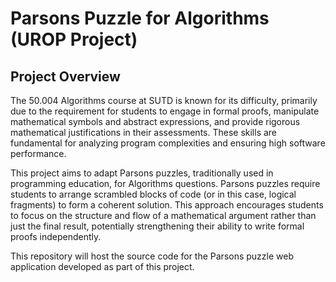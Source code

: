 # Parsons Puzzle for Algorithms (UROP Project)

## Project Overview

The 50.004 Algorithms course at SUTD is known for its difficulty, primarily due to the requirement for students to engage in formal proofs, manipulate mathematical symbols and abstract expressions, and provide rigorous mathematical justifications in their assessments. These skills are fundamental for analyzing program complexities and ensuring high software performance.

This project aims to adapt Parsons puzzles, traditionally used in programming education, for Algorithms questions. Parsons puzzles require students to arrange scrambled blocks of code (or in this case, logical fragments) to form a coherent solution. This approach encourages students to focus on the structure and flow of a mathematical argument rather than just the final result, potentially strengthening their ability to write formal proofs independently.

This repository will host the source code for the Parsons puzzle web application developed as part of this project.